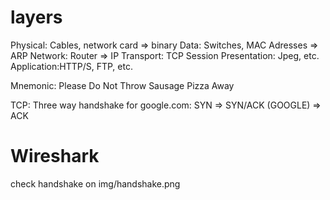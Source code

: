 # layers
Physical: Cables, network card => binary
Data: Switches, MAC Adresses => ARP 
Network: Router => IP 
Transport: TCP
Session
Presentation: Jpeg, etc.
Application:HTTP/S, FTP, etc.

Mnemonic: Please Do Not Throw Sausage Pizza Away

TCP: Three way handshake for google.com: SYN => SYN/ACK (GOOGLE) => ACK

# Wireshark 
check handshake on img/handshake.png
